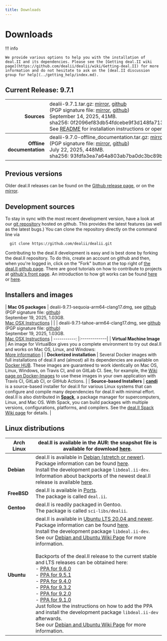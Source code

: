 ```yaml
---
title: Downloads
---
```


Downloads
======

!!! info

    We provide various options to help you with the installation of deal.II and its dependencies. Please see the [Getting deal.II wiki page](https://github.com/dealii/dealii/wiki/Getting-deal.II) for more information and do not hesitate to ask on the [deal.II discussion group for help](../getting_help/index.md).


Current Release: 9.7.1
----------------------

Sources |   <span style="font-weight:normal">dealii-9.7.1.tar.gz:  [mirror](/downloads/dealii-9.7.1.tar.gz), [github](https://github.com/dealii/dealii/releases/download/v9.7.1/dealii-9.7.1.tar.gz) <br> (PGP signature file: [mirror](/downloads/dealii-9.7.1.tar.gz.asc), [github](https://github.com/dealii/dealii/releases/download/v9.7.1/dealii-9.7.1.tar.gz.asc)) <br> September 14, 2025, 41MB. <br> sha256:&nbsp;0f2096ef83db54fdcebe9f3d148fa713f63f1c3f567941b53bcb4a1a8ea7de43<br> See [README](/9.7.0/readme.html) for installation instructions or open <code>doc/readme.html</code> after unpacking </span>|
-----------: |:-------------|
<strong>Offline documentation</strong>      | dealii-9.7.0-offline_documentation.tar.gz: [mirror](/downloads/dealii-9.7.0-offline_documentation.tar.gz), [github](https://github.com/dealii/dealii/releases/download/v9.7.0/dealii-9.7.0-offline_documentation.tar.gz) <br>  (PGP signature file: [mirror](/downloads/dealii-9.7.0-offline_documentation.tar.gz.asc), [github](https://github.com/dealii/dealii/releases/download/v9.7.0/dealii-9.7.0-offline_documentation.tar.gz.asc)) <br>   July 22, 2025, 448MB. <br> sha256:&nbsp;93fdfa3ea7a64a803ab7ba0dc3bc89b2708c5348ccb621d42d766e7fb67aa865 |

Previous versions
-----------------

  Older deal.II releases can be found on the
                <a href="https://github.com/dealii/dealii/releases">Github release page</a>,
                or on the
                <a href="/downloads/">mirror</a>.


Development sources
-------------------

 To stay in sync with the most recent development version,
                have a look at our
                <a href="https://github.com/dealii/dealii">git repository</a>
                hosted on github. This provides the latest features (as well
                as the latest bugs.)
                You can clone the repository directly on the command line via
```
  git clone https://github.com/dealii/dealii.git
```
 Contributing to the deal.II development is easy and is best done
                by forking the deal.II repository. To do this, create an account
                on github and then, when you're logged in, click on the "Fork"
                button at the top right
                of <a href="https://github.com/dealii/dealii">the deal.II github
                page</a>. There are good tutorials on how to contribute to
                projects at <a href="https://github.com/">github's front
                page</a>. An introduction to how git works can be found
                <a href="https://www.atlassian.com/git/tutorial">here</a>
        or <a href="https://marklodato.github.io/visual-git-guide/index-en.html">here</a>.
              </p>


Installers and images
---------------------

| **Mac OS packages**        |  dealii-9.7.1-sequoia-arm64-clang17.dmg, see [github](https://github.com/dealii/dealii/releases/download/v9.7.1/dealii-9.7.1-sequoia-arm64-clang17.dmg)  <br>  (PGP signature file: [github](https://github.com/dealii/dealii/releases/download/v9.7.1/dealii-9.7.1-sequoia-arm64-clang17.dmg.asc)) <br> September 19, 2025, 1.03GB.  <br>  [Mac OSX Instructions](https://github.com/dealii/dealii/wiki/MacOSX) |
|                            |  dealii-9.7.1-tahoe-arm64-clang17.dmg, see [github](https://github.com/dealii/dealii/releases/download/v9.7.1/dealii-9.7.1-tahoe-arm64-clang17.dmg)  <br>  (PGP signature file: [github](https://github.com/dealii/dealii/releases/download/v9.7.1/dealii-9.7.1-tahoe-arm64-clang17.dmg.asc)) <br> September 19, 2025, 1.03GB.  <br>  [Mac OSX Instructions](https://github.com/dealii/dealii/wiki/MacOSX) |
-----------: |:-------------|
| **Virtual Machine Image**   | An image for VirtualBox gives you a complete environment to try out deal.II and works on Mac OS, Linux, and Windows:   <br> [More information](https://www.math.clemson.edu/~heister/dealvm/)                                                                                                                 |
| **Dockerized installation** | Several Docker images with full installations of deal.II and (almost) all its dependencies are available on [Docker HUB](https://hub.docker.com/r/dealii/dealii/).  These images are guaranteed to work identically on Mac OS, Linux, Windows, on Travis CI, and on GitLab CI.  See, for example, the [Wiki page on Docker-Images](https://github.com/dealii/dealii/wiki/Docker-Images) to use these images in your own application with Travis CI, GitLab CI, or GitHub Actions. |
| **Source-based Installers** | **[candi](https://github.com/dealii/candi)** is a source-based installer for deal.II for various Linux systems that can configure and compile many dependencies for deal.II with minimal effort.  deal.II is also distributed in **[Spack](https://spack.io/)**, a package manager for supercomputers, Linux, and Mac OS.  With Spack, you can build packages with multiple versions, configurations, platforms, and compilers.  See the [deal.II Spack Wiki page](https://github.com/dealii/dealii/wiki/deal.II-in-Spack) for details. |



Linux distributions
-----------------

| **Arch Linux**  | deal.II is available in the AUR: the snapshot file is available for download [here](https://aur.archlinux.org/packages/deal-ii/). |
|-----------------|-------------------------------------------------------------------------------------------------------------------------------|
| **Debian**      | deal.II is available in [Debian (stretch or newer)](https://www.debian.org/releases/testing/).<br>Package information can be found [here](https://packages.qa.debian.org/d/deal.ii.html).<br>Install the development package `libdeal.ii-dev`.<br>Information about backports of the newest deal.II release is available [here](https://backports.debian.org/). |
| **FreeBSD**     | deal.II is available in [Ports](https://www.freshports.org/math/deal.ii).<br>The package is called `deal.ii`. |
| **Gentoo**      | deal.II is readily packaged in Gentoo.<br>The package is called `sci-libs/dealii`. |
| **Ubuntu**      | deal.II is available in [Ubuntu LTS 20.04 and newer](http://releases.ubuntu.com/yakkety/).<br>Package information can be found [here](https://launchpad.net/ubuntu/+source/deal.ii).<br>Install the development package `libdeal.ii-dev`.<br>See our [Debian and Ubuntu Wiki Page](https://github.com/dealii/dealii/wiki/Debian-and-Ubuntu) for more information.<br><br>Backports of the deal.II release to the current stable and LTS releases can be obtained here:<br>- [PPA for 9.6.0](https://launchpad.net/~ginggs/+archive/ubuntu/deal.ii-9.6.0-backports)<br>- [PPA for 9.5.1](https://launchpad.net/~ginggs/+archive/ubuntu/deal.ii-9.5.1-backports)<br>- [PPA for 9.4.0](https://launchpad.net/~ginggs/+archive/ubuntu/deal.ii-9.4.0-backports)<br>- [PPA for 9.3.2](https://launchpad.net/~ginggs/+archive/ubuntu/deal.ii-9.3.2-backports)<br>- [PPA for 9.2.0](https://launchpad.net/~ginggs/+archive/ubuntu/deal.ii-9.2.0-backports)<br>- [PPA for 9.1.0](https://launchpad.net/~ginggs/+archive/ubuntu/deal.ii-backports)<br>Just follow the instructions on how to add the PPA and install the development package `libdeal.ii-dev` afterwards.<br>See our [Debian and Ubuntu Wiki Page](https://github.com/dealii/dealii/wiki/Debian-and-Ubuntu) for more information. |
